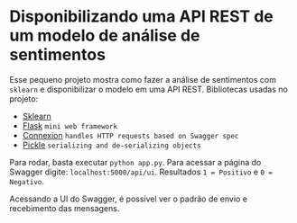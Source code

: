 # Disponibilizando uma API REST de um modelo de análise de sentimentos

Esse pequeno projeto mostra como fazer a análise de sentimentos com ``sklearn`` e disponibilizar o modelo em uma API REST. Bibliotecas usadas no projeto:

- [Sklearn](http://scikit-learn.org/stable/)
- [Flask](http://flask.pocoo.org/) ``mini web framework``
- [Connexion](https://github.com/zalando/connexion) ``handles HTTP requests based on Swagger spec``
- [Pickle](https://docs.python.org/3/library/pickle.html) ``serializing and de-serializing objects``

Para rodar, basta executar ``python app.py``. Para acessar a página do Swagger digite: ``localhost:5000/api/ui``. Resultados ``1 = Positivo`` e ``0 = Negativo``.

Acessando a UI do Swagger, é possível ver o padrão de envio e recebimento das mensagens.
